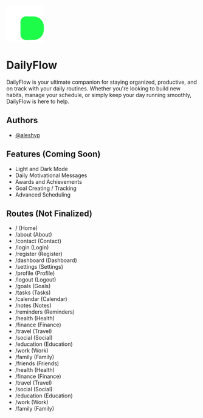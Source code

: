 ![Logo](public/daily-flow-light.png)

# DailyFlow

DailyFlow is your ultimate companion for staying organized, productive, and on track with your daily routines. Whether you're looking to build new habits, manage your schedule, or simply keep your day running smoothly, DailyFlow is here to help.

## Authors

- [@aleshyp](https://github.com/aleshyp)

## Features (Coming Soon)

- Light and Dark Mode
- Daily Motivational Messages
- Awards and Achievements
- Goal Creating / Tracking
- Advanced Scheduling

## Routes (Not Finalized)

- / (Home)
- /about (About)
- /contact (Contact)
- /login (Login)
- /register (Register)
- /dashboard (Dashboard)
- /settings (Settings)
- /profile (Profile)
- /logout (Logout)
- /goals (Goals)
- /tasks (Tasks)
- /calendar (Calendar)
- /notes (Notes)
- /reminders (Reminders)
- /health (Health)
- /finance (Finance)
- /travel (Travel)
- /social (Social)
- /education (Education)
- /work (Work)
- /family (Family)
- /friends (Friends)
- /health (Health)
- /finance (Finance)
- /travel (Travel)
- /social (Social)
- /education (Education)
- /work (Work)
- /family (Family)
